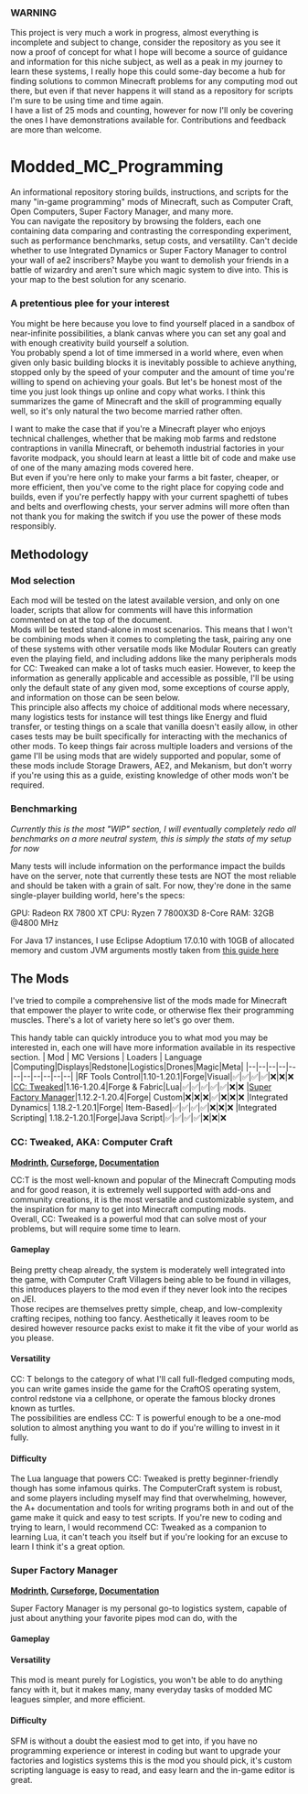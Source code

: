 ### WARNING
This project is very much a work in progress, almost everything is incomplete and subject to change, consider the repository as you see it now a proof of concept for what I hope will become a source of guidance and information for this niche subject, as well as a peak in my journey to learn these systems, I really hope this could some-day become a hub for finding solutions to common Minecraft problems for any computing mod out there, but even if that never happens it will stand as a repository for scripts I'm sure to be using time and time again.  
I have a list of 25 mods and counting, however for now I'll only be covering the ones I have demonstrations available for.
Contributions and feedback are more than welcome.

# Modded_MC_Programming
An informational repository storing builds, instructions, and scripts for the many "in-game programming" mods of Minecraft, such as Computer Craft, Open Computers, Super Factory Manager, and many more.  
You can navigate the repository by browsing the folders, each one containing data comparing and contrasting the corresponding experiment, such as performance benchmarks, setup costs, and versatility. Can't decide whether to use Integrated Dynamics or Super Factory Manager to control your wall of ae2 inscribers? Maybe you want to demolish your friends in a battle of wizardry and aren't sure which magic system to dive into. This is your map to the best solution for any scenario.


### A pretentious plee for your interest
You might be here because you love to find yourself placed in a sandbox of near-infinite possibilities, a blank canvas where you can set any goal and with enough creativity build yourself a solution.  
You probably spend a lot of time immersed in a world where, even when given only basic building blocks it is inevitably possible to achieve anything, stopped only by the speed of your computer and the amount of time you're willing to spend on achieving your goals. But let's be honest most of the time you just look things up online and copy what works. 
I think this summarizes the game of Minecraft and the skill of programming equally well, so it's only natural the two become married rather often.  

I want to make the case that if you're a Minecraft player who enjoys technical challenges, whether that be making mob farms and redstone contraptions in vanilla Minecraft, or behemoth industrial factories in your favorite modpack, you should learn at least a little bit of code and make use of one of the many amazing mods covered here.  
But even if you're here only to make your farms a bit faster, cheaper, or more efficient, then you've come to the right place for copying code and builds, even if you're perfectly happy with your current spaghetti of tubes and belts and overflowing chests, your server admins will more often than not thank you for making the switch if you use the power of these mods responsibly.  

## Methodology
### Mod selection
Each mod will be tested on the latest available version, and only on one loader, scripts that allow for comments will have this information commented on at the top of the document.  
Mods will be tested stand-alone in most scenarios. This means that I won't be combining mods when it comes to completing the task, pairing any one of these systems with other versatile mods like Modular Routers can greatly even the playing field, and including addons like the many peripherals mods for CC: Tweaked can make a lot of tasks much easier. However, to keep the information as generally applicable and accessible as possible, I'll be using only the default state of any given mod, some exceptions of course apply, and information on those can be seen below.  
This principle also affects my choice of additional mods where necessary, many logistics tests for instance will test things like Energy and fluid transfer, or testing things on a scale that vanilla doesn't easily allow, in other cases tests may be built specifically for interacting with the mechanics of other mods. 
To keep things fair across multiple loaders and versions of the game I'll be using mods that are widely supported and popular, some of these mods include Storage Drawers, AE2, and Mekanism, but don't worry if you're using this as a guide, existing knowledge of other mods won't be required.

### Benchmarking 
*Currently this is the most "WIP" section, I will eventually completely redo all benchmarks on a more neutral system, this is simply the stats of my setup for now*

Many tests will include information on the performance impact the builds have on the server, note that currently these tests are NOT the most reliable and should be taken with a grain of salt. For now, they're done in the same single-player building world, here's the specs:

GPU: Radeon RX 7800 XT
CPU: Ryzen 7 7800X3D 8-Core
RAM: 32GB @4800 MHz 

For Java 17 instances, I use Eclipse Adoptium 17.0.10 with 10GB of allocated memory and custom JVM arguments mostly taken from [this guide here](https://github.com/brucethemoose/Minecraft-Performance-Flags-Benchmarks?tab=readme-ov-file) 


## The Mods
I've tried to compile a comprehensive list of the mods made for Minecraft that empower the player to write code, or otherwise flex their programming muscles. There's a lot of variety here so let's go over them.

This handy table can quickly introduce you to what mod you may be interested in, each one will have more information available in its respective section.
| Mod | MC Versions | Loaders | Language |Computing|Displays|Redstone|Logistics|Drones|Magic|Meta|
|--|--|--|--|--|--|--|--|--|--|--|
|RF Tools Control|1.10-1.20.1|Forge|Visual|✅|✅|✅|✅|❌|❌|❌
|[CC: Tweaked](#cc-tweaked-aka-computer-craft)|1.16-1.20.4|Forge & Fabric|Lua|✅|✅|✅|✅|✅|❌|❌
|[Super Factory Manager](#super-factory-manager)|1.12.2-1.20.4|Forge| Custom|❌|❌|❌|✅|❌|❌|❌
|Integrated Dynamics| 1.18.2-1.20.1|Forge| Item-Based|✅|✅|✅|✅|❌|❌|❌
|Integrated Scripting| 1.18.2-1.20.1|Forge|Java Script|✅|✅|✅|✅|❌|❌|❌

### CC: Tweaked, AKA: Computer Craft
**[Modrinth](https://modrinth.com/mod/cc-tweaked), [Curseforge](https://www.curseforge.com/minecraft/mc-mods/cc-tweaked), [Documentation](https://tweaked.cc)**
  
CC:T is the most well-known and popular of the Minecraft Computing mods and for good reason, it is extremely well supported with add-ons and community creations, it is the most versatile and customizable system, and the inspiration for many to get into Minecraft computing mods.  
Overall, CC: Tweaked is a powerful mod that can solve most of your problems, but will require some time to learn.

#### Gameplay
Being pretty cheap already, the system is moderately well integrated into the game, with Computer Craft Villagers being able to be found in villages, this introduces players to the mod even if they never look into the recipes on JEI.  
Those recipes are themselves pretty simple, cheap, and low-complexity crafting recipes, nothing too fancy.
Aesthetically it leaves room to be desired however resource packs exist to make it fit the vibe of your world as you please.

#### Versatility
CC: T belongs to the category of what I'll call full-fledged computing mods, you can write games inside the game for the CraftOS operating system, control redstone via a cellphone, or operate the famous blocky drones known as turtles.  
The possibilities are endless CC: T is powerful enough to be a one-mod solution to almost anything you want to do if you're willing to invest in it fully.  

#### Difficulty
The Lua language that powers CC: Tweaked is pretty beginner-friendly though has some infamous quirks. The ComputerCraft system is robust, and some players including myself may find that overwhelming, however, the A+ documentation and tools for writing programs both in and out of the game make it quick and easy to test scripts. If you're new to coding and trying to learn, I would recommend CC: Tweaked as a companion to learning Lua, it can't teach you itself but if you're looking for an excuse to learn I think it's a great option.

### Super Factory Manager
**[Modrinth](https://modrinth.com/mod/super-factory-manager), [Curseforge](https://www.curseforge.com/minecraft/mc-mods/super-factory-manager), [Documentation](https://github.com/TeamDman/SuperFactoryManager/tree/1.20.4/examples)**  

Super Factory Manager is my personal go-to logistics system, capable of just about anything your favorite pipes mod can do, with the

#### Gameplay


#### Versatility
This mod is meant purely for Logistics, you won't be able to do anything fancy with it, but it makes many, many everyday tasks of modded MC leagues simpler, and more efficient.

#### Difficulty
SFM is without a doubt the easiest mod to get into, if you have no programming experience or interest in coding but want to upgrade your factories and logistics systems this is the mod you should pick, it's custom scripting language is easy to read, and easy learn and the in-game editor is great. 

